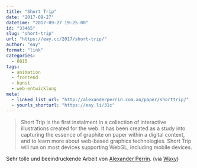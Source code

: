 ```yaml
---
title: "Short Trip"
date: "2017-09-27"
datetime: "2017-09-27 19:25:00"
id: "33465"
slug: "short-trip"
url: "https://eay.cc/2017/short-trip/"
author: "eay"
format: "link"
categories:
  - 0815
tags:
  - animation
  - frontend
  - kunst
  - web-entwicklung
meta:
  - linked_list_url: "http://alexanderperrin.com.au/paper/shorttrip/"
  - yourls_shorturl: "https://eay.li/31c"
---
```


> Short Trip is the first instalment in a collection of interactive illustrations created for the web. It has been created as a study into capturing the essence of graphite on paper within a digital context, and to learn more about web-based graphics technologies. Short Trip will run on most devices supporting WebGL, including mobile devices.

Sehr tolle und beeindruckende Arbeit von [Alexander Perrin](http://alexanderperrin.com.au/). (via [Waxy](https://waxy.org/))
